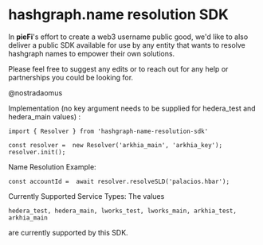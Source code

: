 # hashgraph.name resolution SDK

In **pieFi**'s effort to create a web3 username public good, we'd like to also deliver a public SDK available for use by any entity that wants to resolve hashgraph names to empower their own solutions.

Please feel free to suggest any edits or to reach out for any help or partnerships you could be looking for.

@nostradaomus

Implementation (no key argument needs to be supplied for hedera_test and hedera_main values) :

    import { Resolver } from 'hashgraph-name-resolution-sdk'

    const resolver =  new Resolver('arkhia_main', 'arkhia_key');
    resolver.init();

Name Resolution Example:

    const accountId =  await resolver.resolveSLD('palacios.hbar');

Currently Supported Service Types: The values

    hedera_test, hedera_main, lworks_test, lworks_main, arkhia_test, arkhia_main

are currently supported by this SDK.
